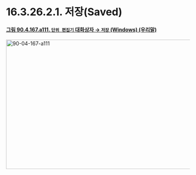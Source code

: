 # 16.3.26.2.1. 저장(Saved)

<a id="90-04-167-a111"></a>

#### [그림 90.4.167.a111. `단위 편집기` 대화상자 → `저장` (Windows) (우리말)](./90-04-0167-unit_editor.md#90-04-167-a111)
<img width="537" height="355" alt="90-04-167-a111" src="https://github.com/user-attachments/assets/68b3afe9-86e4-4715-bbc5-e3ec85218390" />